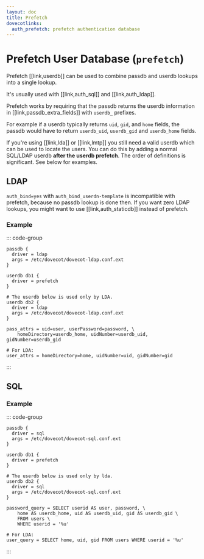 ```yaml
---
layout: doc
title: Prefetch
dovecotlinks:
  auth_prefetch: prefetch authentication database
---
```


# Prefetch User Database (`prefetch`)

Prefetch [[link,userdb]] can be used to combine passdb and userdb lookups
into a single lookup.

It's usually used with [[link,auth_sql]] and [[link,auth_ldap]].

Prefetch works by requiring that the passdb returns the userdb information
in [[link,passdb_extra_fields]] with `userdb_` prefixes.

For example if a userdb typically returns `uid`, `gid`, and `home`
fields, the passdb would have to return `userdb_uid`, `userdb_gid` and
`userdb_home` fields.

If you're using [[link,lda]] or [[link,lmtp]] you still need a valid userdb
which can be used to locate the users. You can do this by adding a normal
SQL/LDAP userdb **after the userdb prefetch**. The order of definitions is
significant. See below for examples.

## LDAP

`auth_bind=yes` with `auth_bind_userdn-template` is incompatible with
prefetch, because no passdb lookup is done then. If you want zero LDAP lookups,
you might want to use [[link,auth_staticdb]] instead of prefetch.

### Example

::: code-group
```[dovecot.conf]
passdb {
  driver = ldap
  args = /etc/dovecot/dovecot-ldap.conf.ext
}

userdb db1 {
  driver = prefetch
}

# The userdb below is used only by LDA.
userdb db2 {
  driver = ldap
  args = /etc/dovecot/dovecot-ldap.conf.ext
}
```

```[dovecot-ldap.conf.ext]
pass_attrs = uid=user, userPassword=password, \
    homeDirectory=userdb_home, uidNumber=userdb_uid, gidNumber=userdb_gid

# For LDA:
user_attrs = homeDirectory=home, uidNumber=uid, gidNumber=gid
```
:::

## SQL

### Example

::: code-group
```[dovecot.conf]
passdb {
  driver = sql
  args = /etc/dovecot/dovecot-sql.conf.ext
}

userdb db1 {
  driver = prefetch
}

# The userdb below is used only by lda.
userdb db2 {
  driver = sql
  args = /etc/dovecot/dovecot-sql.conf.ext
}
```

```[dovecot-sql.conf.ext]
password_query = SELECT userid AS user, password, \
    home AS userdb_home, uid AS userdb_uid, gid AS userdb_gid \
    FROM users \
    WHERE userid = '%u'

# For LDA:
user_query = SELECT home, uid, gid FROM users WHERE userid = '%u'
```
:::
